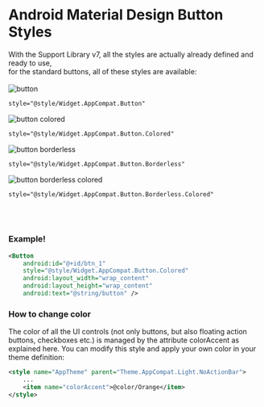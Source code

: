# Android Material Design Button Styles
With the Support Library v7, all the styles are actually already defined and ready to use, <br />
for the standard buttons, all of these styles are available:
<br /><br />
![button](https://cloud.githubusercontent.com/assets/10556500/22536841/c135beb4-e937-11e6-8908-bf13d2b29aa1.png)<br />
```xml
style="@style/Widget.AppCompat.Button"
```
![button colored](https://cloud.githubusercontent.com/assets/10556500/22536852/e274c00c-e937-11e6-8053-e8792522a88d.png)<br />
```xml
style="@style/Widget.AppCompat.Button.Colored"
```
![button borderless](https://cloud.githubusercontent.com/assets/10556500/22536851/e2466dec-e937-11e6-977e-5a9b64f9b8ee.png)<br />
```xml
style="@style/Widget.AppCompat.Button.Borderless"
```

![button borderless colored](https://cloud.githubusercontent.com/assets/10556500/22536850/e217adea-e937-11e6-905f-cb493738062c.png)<br />
```xml
style="@style/Widget.AppCompat.Button.Borderless.Colored"
```
<br /><br />

### Example!

```xml
<Button
    android:id="@+id/btn_1"
    style="@style/Widget.AppCompat.Button.Colored"
    android:layout_width="wrap_content"
    android:layout_height="wrap_content"
    android:text="@string/button" />
```
### How to change color
The color of all the UI controls (not only buttons, but also floating action buttons, checkboxes etc.) is managed by the attribute colorAccent as explained here. You can modify this style and apply your own color in your theme definition:
```xml
<style name="AppTheme" parent="Theme.AppCompat.Light.NoActionBar">
    ...
    <item name="colorAccent">@color/Orange</item>
</style>
```
